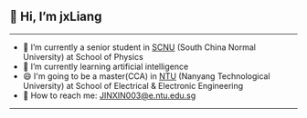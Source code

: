 ##  👋 Hi, I’m jxLiang
---
- 🔭 I’m currently a senior student in [SCNU](https://www.scnu.edu.cn/) (South China Normal University) at School of Physics
- 🌱 I’m currently learning artificial intelligence
- 😄 I'm going to be a master(CCA) in [NTU](https://www.ntu.edu.sg/) (Nanyang Technological University) at School of Electrical & Electronic Engineering
- 💬 How to reach me: JINXIN003@e.ntu.edu.sg
---

<!---
jxLiang666/jxLiang666 is a ✨ special ✨ repository because its `README.md` (this file) appears on your GitHub profile.
You can click the Preview link to take a look at your changes.
- 🔭 I’m currently working on ...
- 🌱 I’m currently learning ...
- 👯 I’m looking to collaborate on ...
- 🤔 I’m looking for help with ...
- 💬 Ask me about ...
- 📫 How to reach me: ...
- 😄 Pronouns: ...
- ⚡ Fun fact: ...
- 👀 I’m interested in deep learning
- 🌱 Currently, I'm a BEng in SCNU 
- 💞️ I’m looking to collaborate on ...
- 📫 How to reach me ...
- 😄 Pronouns: ...
- ⚡ Fun fact: ...
--->
